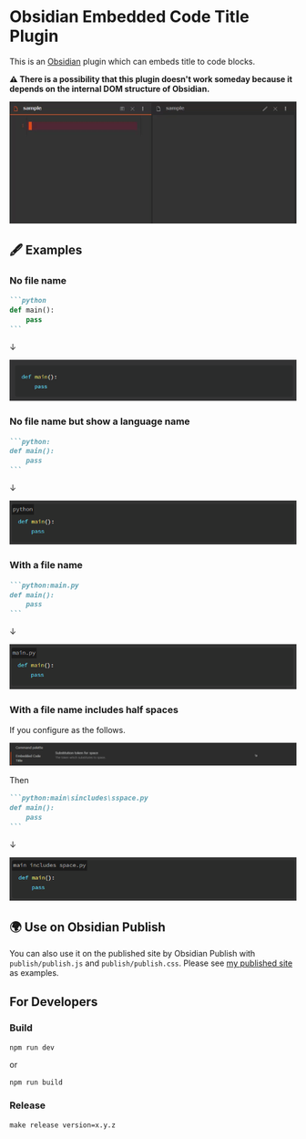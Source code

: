 # Obsidian Embedded Code Title Plugin

This is an [Obsidian] plugin which can embeds title to code blocks.

**⚠ There is a possibility that this plugin doesn't work someday because it depends on the internal DOM structure of Obsidian.**

![Demo](resource/demo.gif)

## 🖋 Examples

### No file name

````markdown
```python
def main():
    pass
```
````

↓

![img.png](resource/img.png)

### No file name but show a language name

````markdown
```python:
def main():
    pass
```
````

↓

![img_1.png](resource/img_1.png)

### With a file name

````markdown
```python:main.py
def main():
    pass
```
````

↓

![img_2.png](resource/img_2.png)

### With a file name includes half spaces

If you configure as the follows.

![img_4.png](resource/img_4.png)

Then

````markdown
```python:main\sincludes\sspace.py
def main():
    pass
```
````

↓

![img_3.png](resource/img_3.png)

## 🌍 Use on Obsidian Publish

You can also use it on the published site by Obsidian Publish with `publish/publish.js` and `publish/publish.css`. Please see [my published site](https://minerva.mamansoft.net/Obsidian/Obsidian+Publish%E3%81%AE%E3%82%B5%E3%82%A4%E3%83%88%E3%81%A7%E3%82%B3%E3%83%BC%E3%83%89%E3%83%96%E3%83%AD%E3%83%83%E3%82%AF%E3%81%AB%E3%83%95%E3%82%A1%E3%82%A4%E3%83%AB%E5%90%8D%E3%82%92%E5%9F%8B%E3%82%81%E8%BE%BC%E3%82%80) as examples.


## For Developers

### Build

```
npm run dev
```

or

```
npm run build
```

### Release

```
make release version=x.y.z
```

[Obsidian]: https://obsidian.md/
